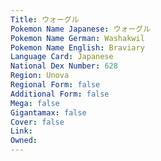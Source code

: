 ```yaml
---
﻿Title: ウォーグル
Pokemon Name Japanese: ウォーグル
Pokemon Name German: Washakwil
Pokemon Name English: Braviary
Language Card: Japanese
National Dex Number: 628
Region: Unova
Regional Form: false
Additional Form: false
Mega: false
Gigantamax: false
Cover: false
Link: 
Owned: 
---
```

